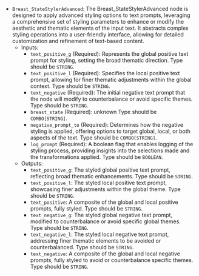 - `Breast_StateStylerAdvanced`: The Breast_StateStylerAdvanced node is designed to apply advanced styling options to text prompts, leveraging a comprehensive set of styling parameters to enhance or modify the aesthetic and thematic elements of the input text. It abstracts complex styling operations into a user-friendly interface, allowing for detailed customization and refinement of text-based content.
    - Inputs:
        - `text_positive_g` (Required): Represents the global positive text prompt for styling, setting the broad thematic direction. Type should be `STRING`.
        - `text_positive_l` (Required): Specifies the local positive text prompt, allowing for finer thematic adjustments within the global context. Type should be `STRING`.
        - `text_negative` (Required): The initial negative text prompt that the node will modify to counterbalance or avoid specific themes. Type should be `STRING`.
        - `breast_state` (Required): unknown Type should be `COMBO[STRING]`.
        - `negative_prompt_to` (Required): Determines how the negative styling is applied, offering options to target global, local, or both aspects of the text. Type should be `COMBO[STRING]`.
        - `log_prompt` (Required): A boolean flag that enables logging of the styling process, providing insights into the selections made and the transformations applied. Type should be `BOOLEAN`.
    - Outputs:
        - `text_positive_g`: The styled global positive text prompt, reflecting broad thematic enhancements. Type should be `STRING`.
        - `text_positive_l`: The styled local positive text prompt, showcasing finer adjustments within the global theme. Type should be `STRING`.
        - `text_positive`: A composite of the global and local positive prompts, fully styled. Type should be `STRING`.
        - `text_negative_g`: The styled global negative text prompt, modified to counterbalance or avoid specific global themes. Type should be `STRING`.
        - `text_negative_l`: The styled local negative text prompt, addressing finer thematic elements to be avoided or counterbalanced. Type should be `STRING`.
        - `text_negative`: A composite of the global and local negative prompts, fully styled to avoid or counterbalance specific themes. Type should be `STRING`.

